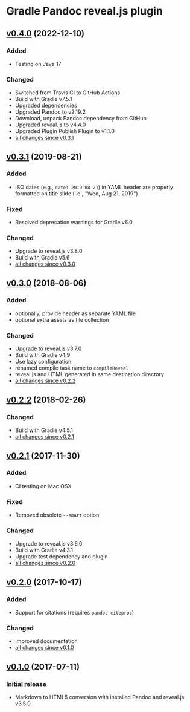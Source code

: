 Gradle Pandoc reveal.js plugin
==============================

[v0.4.0] (2022-12-10)
---------------------

### Added

- Testing on Java 17

### Changed

- Switched from Travis CI to GitHub Actions
- Build with Gradle v7.5.1
- Upgraded dependencies
- Upgraded Pandoc to v2.19.2
- Download, unpack Pandoc dependency from GitHub
- Upgraded reveal.js to v4.4.0
- Upgraded Plugin Publish Plugin to v1.1.0
- [all changes since v0.3.1]

[v0.3.1] (2019-08-21)
---------------------

### Added

- ISO dates (e.g., `date: 2019-08-21`) in YAML header are properly formatted on title slide (i.e., "Wed, Aug 21, 2019")

### Fixed

- Resolved deprecation warnings for Gradle v6.0

### Changed

- Upgrade to reveal.js v3.8.0
- Build with Gradle v5.6
- [all changes since v0.3.0]

[v0.3.0] (2018-08-06)
---------------------

### Added

- optionally, provide header as separate YAML file
- optional extra assets as file collection

### Changed

- Upgrade to reveal.js v3.7.0
- Build with Gradle v4.9
- Use lazy configuration
- renamed compile task name to `compileReveal`
- reveal.js and HTML generated in same destination directory
- [all changes since v0.2.2]

[v0.2.2] (2018-02-26)
---------------------

### Changed

- Build with Gradle v4.5.1
- [all changes since v0.2.1]

[v0.2.1] (2017-11-30)
---------------------

### Added

- CI testing on Mac OSX

### Fixed

- Removed obsolete `--smart` option

### Changed

- Upgrade to reveal.js v3.6.0
- Build with Gradle v4.3.1
- Upgrade test dependency and plugin
- [all changes since v0.2.0]

[v0.2.0] (2017-10-17)
---------------------

### Added

- Support for citations (requires `pandoc-citeproc`)

### Changed

- Improved documentation
- [all changes since v0.1.0]

[v0.1.0] (2017-07-11)
---------------------

### Initial release

- Markdown to HTML5 conversion with installed Pandoc and reveal.js v3.5.0

[v0.4.0]: https://github.com/m2ci-msp/gradle-pandoc-reveal-plugin/releases/tag/v0.4.0
[all changes since v0.3.1]: https://github.com/m2ci-msp/gradle-pandoc-reveal-plugin/compare/v0.3.1...v0.4.0
[v0.3.1]: https://github.com/m2ci-msp/gradle-pandoc-reveal-plugin/releases/tag/v0.3.1
[all changes since v0.3.0]: https://github.com/m2ci-msp/gradle-pandoc-reveal-plugin/compare/v0.3.0...v0.3.1
[v0.3.0]: https://github.com/m2ci-msp/gradle-pandoc-reveal-plugin/releases/tag/v0.3.0
[all changes since v0.2.2]: https://github.com/m2ci-msp/gradle-pandoc-reveal-plugin/compare/v0.2.2...v0.3.0
[v0.2.2]: https://github.com/m2ci-msp/gradle-pandoc-reveal-plugin/releases/tag/v0.2.2
[all changes since v0.2.1]: https://github.com/m2ci-msp/gradle-pandoc-reveal-plugin/compare/v0.2.1...v0.2.2
[v0.2.1]: https://github.com/m2ci-msp/gradle-pandoc-reveal-plugin/releases/tag/v0.2.1
[all changes since v0.2.0]: https://github.com/m2ci-msp/gradle-pandoc-reveal-plugin/compare/v0.2.0...v0.2.1
[v0.2.0]: https://github.com/m2ci-msp/gradle-pandoc-reveal-plugin/releases/tag/v0.2.0
[all changes since v0.1.0]: https://github.com/m2ci-msp/gradle-pandoc-reveal-plugin/compare/v0.1.0...v0.2.0
[v0.1.0]: https://github.com/m2ci-msp/gradle-pandoc-reveal-plugin/releases/tag/v0.1.0
